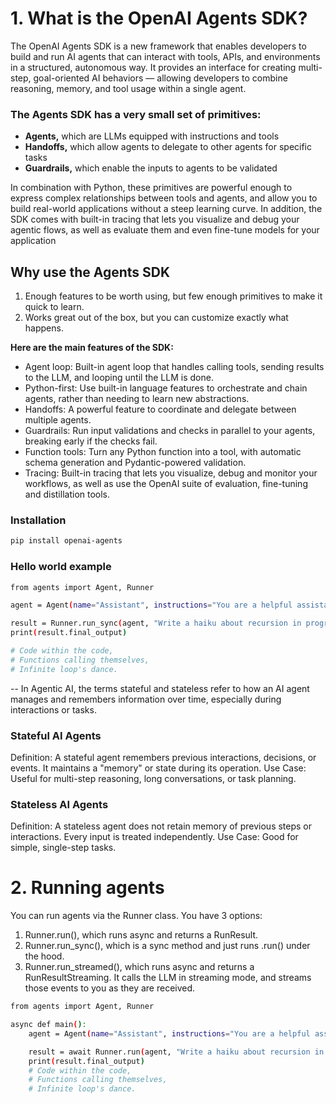 # 1. What is the OpenAI Agents SDK?

The OpenAI Agents SDK is a new framework that enables developers to build and run AI agents that can interact with tools, APIs, and environments in a structured, autonomous way. It provides an interface for creating multi-step, goal-oriented AI behaviors — allowing developers to combine reasoning, memory, and tool usage within a single agent.

### The Agents SDK has a very small set of primitives:

* **Agents,** which are LLMs equipped with instructions and tools
* **Handoffs,** which allow agents to delegate to other agents for specific tasks
* **Guardrails,** which enable the inputs to agents to be validated

In combination with Python, these primitives are powerful enough to express complex relationships between tools and agents, and allow you to build real-world applications without a steep learning curve. In addition, the SDK comes with built-in tracing that lets you visualize and debug your agentic flows, as well as evaluate them and even fine-tune models for your application


## Why use the Agents SDK

1. Enough features to be worth using, but few enough primitives to make it quick to learn.
2. Works great out of the box, but you can customize exactly what happens.

**Here are the main features of the SDK:**

* Agent loop: Built-in agent loop that handles calling tools, sending results to the LLM, and looping until the LLM is done.
* Python-first: Use built-in language features to orchestrate and chain agents, rather than needing to learn new abstractions.
* Handoffs: A powerful feature to coordinate and delegate between multiple agents.
* Guardrails: Run input validations and checks in parallel to your agents, breaking early if the checks fail.
* Function tools: Turn any Python function into a tool, with automatic schema generation and Pydantic-powered validation.
* Tracing: Built-in tracing that lets you visualize, debug and monitor your workflows, as well as use the OpenAI suite of evaluation, fine-tuning and distillation tools.

### Installation
```bash
pip install openai-agents
```

### Hello world example
```bash
from agents import Agent, Runner

agent = Agent(name="Assistant", instructions="You are a helpful assistant")

result = Runner.run_sync(agent, "Write a haiku about recursion in programming.")
print(result.final_output)

# Code within the code,
# Functions calling themselves,
# Infinite loop's dance.

```
--
In Agentic AI, the terms stateful and stateless refer to how an AI agent manages and remembers information over time, especially during interactions or tasks.

### Stateful AI Agents
Definition: A stateful agent remembers previous interactions, decisions, or events. It maintains a "memory" or state during its operation.
Use Case: Useful for multi-step reasoning, long conversations, or task planning.

### Stateless AI Agents

Definition: A stateless agent does not retain memory of previous steps or interactions. Every input is treated independently.
Use Case: Good for simple, single-step tasks.



# 2. Running agents
You can run agents via the Runner class. You have 3 options:

1. Runner.run(), which runs async and returns a RunResult.
2. Runner.run_sync(), which is a sync method and just runs .run() under the hood.
3. Runner.run_streamed(), which runs async and returns a RunResultStreaming. It calls the LLM in streaming mode, and streams those events to you as they are received.


```bash
from agents import Agent, Runner

async def main():
    agent = Agent(name="Assistant", instructions="You are a helpful assistant")

    result = await Runner.run(agent, "Write a haiku about recursion in programming.")
    print(result.final_output)
    # Code within the code,
    # Functions calling themselves,
    # Infinite loop's dance.
```